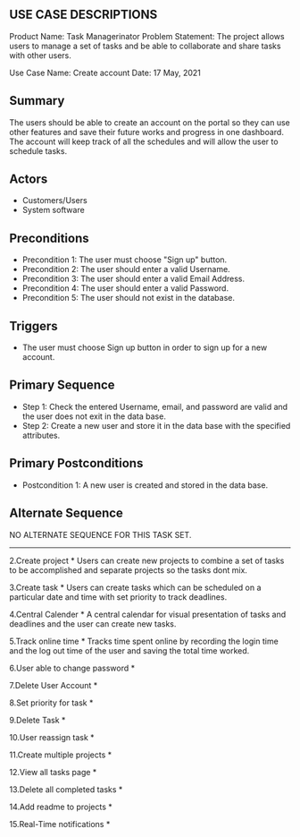 ## USE CASE DESCRIPTIONS

Product Name: Task Managerinator
Problem Statement: The project allows users to manage a set of tasks and be able to collaborate and share tasks with other users.

Use Case Name: Create account
Date: 17 May, 2021

## Summary
The users should be able to create an account on the portal so they can use other features and save their future works and progress in one dashboard. 
The account will keep track of all the schedules and will allow the user to schedule tasks.

## Actors
* Customers/Users
* System software

## Preconditions
* Precondition 1: The user must choose "Sign up" button.
* Precondition 2: The user should enter a valid Username.
* Precondition 3: The user should enter a valid Email Address.
* Precondition 4: The user should enter a valid Password.
* Precondition 5: The user should not exist in the database.

## Triggers
* The user must choose Sign up button in order to sign up for a new account.

## Primary Sequence
* Step 1: Check the entered Username, email, and password are valid and the user does not exit in the data base.
* Step 2: Create a new user and store it in the data base with the specified attributes.

## Primary Postconditions
* Postcondition 1: A new user is created and stored in the data base.

## Alternate Sequence
NO  ALTERNATE SEQUENCE FOR THIS TASK SET.

-------------------------------------------------------------------------------------------------------------------------------------------------

2.Create project
	* Users can create new projects to combine a set of tasks to be accomplished and separate projects so the tasks dont mix.

3.Create task
	* Users can create tasks which can be scheduled on a particular date and time with set priority to track deadlines.

4.Central Calender
	* A central calendar for visual presentation of tasks and deadlines and the user can create new tasks. 

5.Track online time
	* Tracks time spent online by recording the login time and the log out time of the user and saving the total time worked.

6.User able to change password
	*

7.Delete User Account
	*

8.Set priority for task
	*

9.Delete Task
	*

10.User reassign task
	*

11.Create multiple projects
	*

12.View all tasks page
	*

13.Delete all completed tasks
	*

14.Add readme to projects
	*

15.Real-Time notifications
	*
